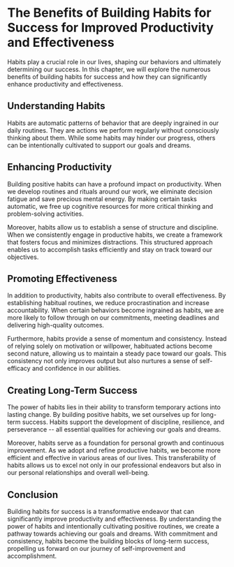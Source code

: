 The Benefits of Building Habits for Success for Improved Productivity and Effectiveness
================================================================================================

Habits play a crucial role in our lives, shaping our behaviors and ultimately determining our success. In this chapter, we will explore the numerous benefits of building habits for success and how they can significantly enhance productivity and effectiveness.

Understanding Habits
--------------------

Habits are automatic patterns of behavior that are deeply ingrained in our daily routines. They are actions we perform regularly without consciously thinking about them. While some habits may hinder our progress, others can be intentionally cultivated to support our goals and dreams.

Enhancing Productivity
----------------------

Building positive habits can have a profound impact on productivity. When we develop routines and rituals around our work, we eliminate decision fatigue and save precious mental energy. By making certain tasks automatic, we free up cognitive resources for more critical thinking and problem-solving activities.

Moreover, habits allow us to establish a sense of structure and discipline. When we consistently engage in productive habits, we create a framework that fosters focus and minimizes distractions. This structured approach enables us to accomplish tasks efficiently and stay on track toward our objectives.

Promoting Effectiveness
-----------------------

In addition to productivity, habits also contribute to overall effectiveness. By establishing habitual routines, we reduce procrastination and increase accountability. When certain behaviors become ingrained as habits, we are more likely to follow through on our commitments, meeting deadlines and delivering high-quality outcomes.

Furthermore, habits provide a sense of momentum and consistency. Instead of relying solely on motivation or willpower, habituated actions become second nature, allowing us to maintain a steady pace toward our goals. This consistency not only improves output but also nurtures a sense of self-efficacy and confidence in our abilities.

Creating Long-Term Success
--------------------------

The power of habits lies in their ability to transform temporary actions into lasting change. By building positive habits, we set ourselves up for long-term success. Habits support the development of discipline, resilience, and perseverance -- all essential qualities for achieving our goals and dreams.

Moreover, habits serve as a foundation for personal growth and continuous improvement. As we adopt and refine productive habits, we become more efficient and effective in various areas of our lives. This transferability of habits allows us to excel not only in our professional endeavors but also in our personal relationships and overall well-being.

Conclusion
----------

Building habits for success is a transformative endeavor that can significantly improve productivity and effectiveness. By understanding the power of habits and intentionally cultivating positive routines, we create a pathway towards achieving our goals and dreams. With commitment and consistency, habits become the building blocks of long-term success, propelling us forward on our journey of self-improvement and accomplishment.
